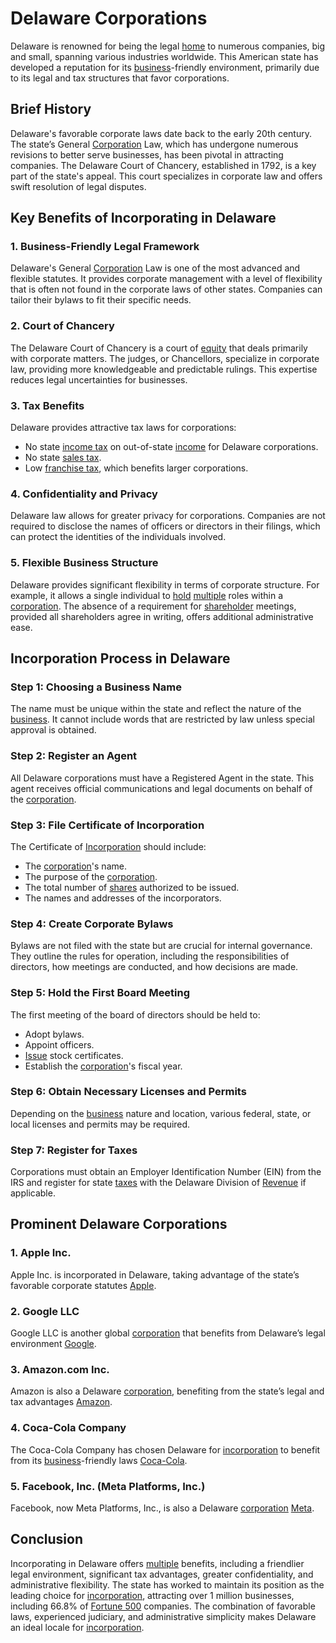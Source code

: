 # Delaware Corporations

Delaware is renowned for being the legal [home](../h/home.md) to numerous companies, big and small, spanning various industries worldwide. This American state has developed a reputation for its [business](../b/business.md)-friendly environment, primarily due to its legal and tax structures that favor corporations.

## Brief History

Delaware's favorable corporate laws date back to the early 20th century. The state’s General [Corporation](../c/corporation.md) Law, which has undergone numerous revisions to better serve businesses, has been pivotal in attracting companies. The Delaware Court of Chancery, established in 1792, is a key part of the state's appeal. This court specializes in corporate law and offers swift resolution of legal disputes.

## Key Benefits of Incorporating in Delaware

### 1. Business-Friendly Legal Framework

Delaware's General [Corporation](../c/corporation.md) Law is one of the most advanced and flexible statutes. It provides corporate management with a level of flexibility that is often not found in the corporate laws of other states. Companies can tailor their bylaws to fit their specific needs.

### 2. Court of Chancery

The Delaware Court of Chancery is a court of [equity](../e/equity.md) that deals primarily with corporate matters. The judges, or Chancellors, specialize in corporate law, providing more knowledgeable and predictable rulings. This expertise reduces legal uncertainties for businesses.

### 3. Tax Benefits

Delaware provides attractive tax laws for corporations:
- No state [income tax](../i/income_tax.md) on out-of-state [income](../i/income.md) for Delaware corporations.
- No state [sales tax](../s/sales_tax.md).
- Low [franchise tax](../f/franchise_tax.md), which benefits larger corporations.
  
### 4. Confidentiality and Privacy

Delaware law allows for greater privacy for corporations. Companies are not required to disclose the names of officers or directors in their filings, which can protect the identities of the individuals involved.

### 5. Flexible Business Structure

Delaware provides significant flexibility in terms of corporate structure. For example, it allows a single individual to [hold](../h/hold.md) [multiple](../m/multiple.md) roles within a [corporation](../c/corporation.md). The absence of a requirement for [shareholder](../s/shareholder.md) meetings, provided all shareholders agree in writing, offers additional administrative ease.

## Incorporation Process in Delaware

### Step 1: Choosing a Business Name

The name must be unique within the state and reflect the nature of the [business](../b/business.md). It cannot include words that are restricted by law unless special approval is obtained.

### Step 2: Register an Agent

All Delaware corporations must have a Registered Agent in the state. This agent receives official communications and legal documents on behalf of the [corporation](../c/corporation.md).

### Step 3: File Certificate of Incorporation

The Certificate of [Incorporation](../i/incorporation.md) should include:
- The [corporation](../c/corporation.md)'s name.
- The purpose of the [corporation](../c/corporation.md).
- The total number of [shares](../s/shares.md) authorized to be issued.
- The names and addresses of the incorporators.

### Step 4: Create Corporate Bylaws

Bylaws are not filed with the state but are crucial for internal governance. They outline the rules for operation, including the responsibilities of directors, how meetings are conducted, and how decisions are made.

### Step 5: Hold the First Board Meeting

The first meeting of the board of directors should be held to:
- Adopt bylaws.
- Appoint officers.
- [Issue](../i/issue.md) stock certificates.
- Establish the [corporation](../c/corporation.md)'s fiscal year.

### Step 6: Obtain Necessary Licenses and Permits

Depending on the [business](../b/business.md) nature and location, various federal, state, or local licenses and permits may be required.

### Step 7: Register for Taxes

Corporations must obtain an Employer Identification Number (EIN) from the IRS and register for state [taxes](../t/taxes.md) with the Delaware Division of [Revenue](../r/revenue.md) if applicable.

## Prominent Delaware Corporations

### 1. Apple Inc.

Apple Inc. is incorporated in Delaware, taking advantage of the state’s favorable corporate statutes [Apple](https://www.apple.com).

### 2. Google LLC

Google LLC is another global [corporation](../c/corporation.md) that benefits from Delaware’s legal environment [Google](https://www.google.com).

### 3. Amazon.com Inc.

Amazon is also a Delaware [corporation](../c/corporation.md), benefiting from the state’s legal and tax advantages [Amazon](https://www.amazon.com).

### 4. Coca-Cola Company

The Coca-Cola Company has chosen Delaware for [incorporation](../i/incorporation.md) to benefit from its [business](../b/business.md)-friendly laws [Coca-Cola](https://www.coca-cola.com).

### 5. Facebook, Inc. (Meta Platforms, Inc.)

Facebook, now Meta Platforms, Inc., is also a Delaware [corporation](../c/corporation.md) [Meta](https://www.meta.com).

## Conclusion

Incorporating in Delaware offers [multiple](../m/multiple.md) benefits, including a friendlier legal environment, significant tax advantages, greater confidentiality, and administrative flexibility. The state has worked to maintain its position as the leading choice for [incorporation](../i/incorporation.md), attracting over 1 million businesses, including 66.8% of [Fortune 500](../f/fortune_500.md) companies. The combination of favorable laws, experienced judiciary, and administrative simplicity makes Delaware an ideal locale for [incorporation](../i/incorporation.md).